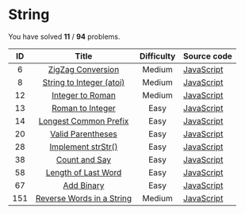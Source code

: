 # String 
You have solved  **11** / **94** problems.

| ID | Title | Difficulty | Source code |
|:--:|:-----:|:----------:|:------------|
| 6 | [ZigZag Conversion](https://leetcode.com/problems/zigzag-conversion/)| Medium | [JavaScript](../Problems/6.zigzag-conversion/JavaScript.js) |
| 8 | [String to Integer (atoi)](https://leetcode.com/problems/string-to-integer-atoi/)| Medium | [JavaScript](../Problems/8.string-to-integer-(atoi)/JavaScript.js) |
| 12 | [Integer to Roman](https://leetcode.com/problems/integer-to-roman/)| Medium | [JavaScript](../Problems/12.integer-to-roman/JavaScript.js) |
| 13 | [Roman to Integer](https://leetcode.com/problems/roman-to-integer/)| Easy | [JavaScript](../Problems/13.roman-to-integer/JavaScript.js) |
| 14 | [Longest Common Prefix](https://leetcode.com/problems/longest-common-prefix/)| Easy | [JavaScript](../Problems/14.longest-common-prefix/JavaScript.js) |
| 20 | [Valid Parentheses](https://leetcode.com/problems/valid-parentheses/)| Easy | [JavaScript](../Problems/20.valid-parentheses/JavaScript.js) |
| 28 | [Implement strStr()](https://leetcode.com/problems/implement-strstr/)| Easy | [JavaScript](../Problems/28.implement-strstr/JavaScript.js) |
| 38 | [Count and Say](https://leetcode.com/problems/count-and-say/)| Easy | [JavaScript](../Problems/38.count-and-say/JavaScript.js) |
| 58 | [Length of Last Word](https://leetcode.com/problems/length-of-last-word/)| Easy | [JavaScript](../Problems/58.length-of-last-word/JavaScript.js) |
| 67 | [Add Binary](https://leetcode.com/problems/add-binary/)| Easy | [JavaScript](../Problems/67.add-binary/JavaScript.js) |
| 151 | [Reverse Words in a String](https://leetcode.com/problems/reverse-words-in-a-string/)| Medium | [JavaScript](../Problems/151.reverse-words-in-a-string/JavaScript.js) |
